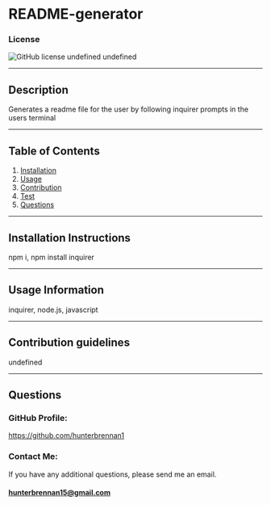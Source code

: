 # README-generator
  ### License
  ![GitHub license](https://img.shields.io/badge/license--blue.svg)
  undefined
  undefined
  ***
  
  ## Description
  Generates a readme file for the user by following inquirer prompts in the users terminal
  ***
  
  ## Table of Contents
  1. [Installation](#installation)
  2. [Usage](#usage)
  3. [Contribution](#contribution)
  4. [Test](#test)
  5. [Questions](#questions)
  ***
  
  <a name="installation"></a>
  ## Installation Instructions
  
  npm i, npm install inquirer
  ***
  
  <a name="usage"></a>
  ## Usage Information
  
  inquirer, node.js, javascript
  ***
  
  <a name="contribution"></a>
  ## Contribution guidelines
  undefined
  ***
  
  <a name="questions"></a>
  ## Questions
  
  ### GitHub Profile:
  https://github.com/hunterbrennan1
  
  ### Contact Me:
  If you have any additional questions, please send me an email.
  #### hunterbrennan15@gmail.com 
  